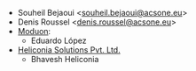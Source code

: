 - Souheil Bejaoui \<<souheil.bejaoui@acsone.eu>\>
- Denis Roussel \<<denis.roussel@acsone.eu>\>
- [Moduon](https://www.moduon.team):
  - Eduardo López
- [Heliconia Solutions Pvt. Ltd.](https://www.heliconia.io)
  - Bhavesh Heliconia
